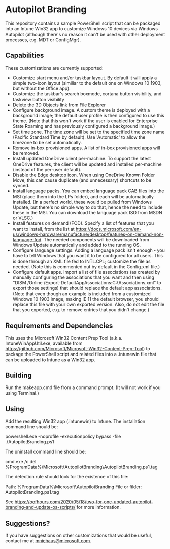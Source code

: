 # Autopilot Branding

This repository contains a sample PowerShell script that can be packaged into an Intune Win32 app to customize Windows 10 devices via Windows Autopilot
(although there's no reason it can't be used with other deployment processes, e.g. MDT or ConfigMgr).

## Capabilities

These customizations are currently supported:

- Customize start menu and/or taskbar layout.  By default it will apply a simple two-icon layout (similiar to the default one on Windows 10 1903, but without the Office app).
- Customize the taskbar's search boxmode, cortana button visibility, and taskview button visibility
- Delete the 3D Objects link from File Explorer
- Configure background image.  A custom theme is deployed with a background image; the default user profile is then configured to use this theme.  (Note that this won't work if the user is enabled for Enterprise State Roaming and has previously configured a background image.)
- Set time zone.  The time zone will be set to the specified time zone name (Pacific Standard Time by default).  Use 'Automatic' to allow the timezone to be set automatically.
- Remove in-box provisioned apps.  A list of in-box provisioned apps will be removed.
- Install updated OneDrive client per-machine.  To support the latest OneDrive features, the client will be updated and installed per-machine (instead of the per-user default).
- Disable the Edge desktop icon.  When using OneDrive Known Folder Move, this can cause duplicate (and unnecessary) shortcuts to be synced.
- Install language packs.  You can embed language pack CAB files into the MSI (place them into the LPs folder), and each will be automatically installed.  (In a perfect world, these would be pulled from Windows Update, but there's no simple way to do that, hence the need to include these in the MSI.  You can download the language pack ISO from MSDN or VLSC.)
- Install features on demand (FOD).  Specify a list of features that you want to install, from the list at https://docs.microsoft.com/en-us/windows-hardware/manufacture/desktop/features-on-demand-non-language-fod.  The needed components will be downloaded from Windows Update automatically and added to the running OS.
- Configure language settings.  Adding a language pack isn't enough - you have to tell Windows that you want it to be configured for all users.  This is done through an XML file fed to INTL.CPL; customize the file as needed.  (Note this is commented out by default in the Config.xml file.)
- Configure default apps.  Import a list of file associations (as created by manually configuring the associations that you want and then using "DISM /Online /Export-DefaultAppAssociations:C:\Associations.xml" to export those settings) that should replace the default app associations.  (Note that even though an example is included from a customized Windows 10 1903 image, making IE 11 the default browser, you should replace this file with your own exported version.  Also, do not edit the file that you exported, e.g. to remove entries that you didn't change.)

## Requirements and Dependencies

This uses the Microsoft Win32 Content Prep Tool (a.k.a. IntuneWinAppUtil.exe, available from https://github.com/Microsoft/Microsoft-Win32-Content-Prep-Tool) to package the PowerShell script and related files into a .intunewin file that can be uploaded to Intune as a Win32 app. 

## Building

Run the makeapp.cmd file from a command prompt.  (It will not work if you using Terminal.)

## Using

Add the resulting Win32 app (.intunewin) to Intune.  The installation command line should be:

powershell.exe -noprofile -executionpolicy bypass -file .\AutopilotBranding.ps1

The uninstall command line should be:

cmd.exe /c del %ProgramData%\Microsoft\AutopilotBranding\AutopilotBranding.ps1.tag

The detection rule should look for the existence of this file:

Path: %ProgramData%\Microsoft\AutopilotBranding
File or filder:  AutopilotBranding.ps1.tag

See https://oofhours.com/2020/05/18/two-for-one-updated-autopilot-branding-and-update-os-scripts/ for more information.

## Suggestions?

If you have suggestions on other customizations that would be useful, contact me at mniehaus@microsoft.com.
